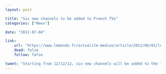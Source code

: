 ```yaml
---
layout: post

title: "Six new channels to be added to French TVs"
categories: ["News"]

date: "2012-07-04"

link:
    url: "https://www.lemonde.fr/actualite-medias/article/2012/06/05/les-six-nouvelles-chaines-de-la-tnt-emettront-des-le-12-decembre_1713256_3236.html"
    dead: false
    follow: false

tweet: "Starting from 12/12/12, six new channels will be added to the TNT, the French base TV service."
---
```


